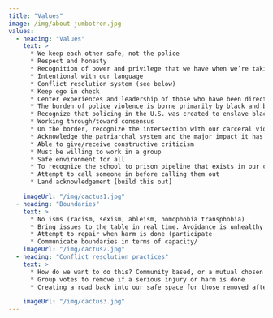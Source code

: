 ```yaml
---
title: "Values"
image: /img/about-jumbotron.jpg
values:
  - heading: "Values"
    text: >
      * We keep each other safe, not the police
      * Respect and honesty 
      * Recognition of power and privilege that we have when we’re taking/making space 
      * Intentional with our language
      * Conflict resolution system (see below)
      * Keep ego in check
      * Center experiences and leadership of those who have been directly affected by police violence and the carceral state.
      * The burden of police violence is borne primarily by black and brown communities. We will strive to fight racism, particularly anti-black racism, in all work that we do.
      * Recognize that policing in the U.S. was created to enslave black people and persists to criminalize poor communities of color and protect capital.  
      * Working through/toward consensus
      * On the border, recognize the intersection with our carceral violent immigration system. Divesting from LE means divesting from all forms of law enforcement. This fight is also against the border wall and against the criminalization of immigrants, #nooneisillegal
      * Acknowledge the patriarchal system and the major impact it has on women (especially WOC) & the lgbtq+ community mental health and leadership opportunities/development 
      * Able to give/receive constructive criticism
      * Must be willing to work in a group
      * Safe environment for all 
      * To recognize the school to prison pipeline that exists in our communities, and how the youth in our communities are criminalized  
      * Attempt to call someone in before calling them out
      * Land acknowledgement [build this out]

    imageUrl: "/img/cactus1.jpg"
  - heading: "Boundaries"
    text: >
      * No isms (racism, sexism, ableism, homophobia transphobia)
      * Bring issues to the table in real time. Avoidance is unhealthy and can lead micro aggression towards the person who caused the harm
      * Attempt to repair when harm is done (participate 
      * Communicate boundaries in terms of capacity/
    imageUrl: "/img/cactus2.jpg"
  - heading: "Conflict resolution practices"
    text: >
      * How do we want to do this? Community based, or a mutual chosen mediator to hear both parties? Other ideas?
      * Group votes to remove if a serious injury or harm is done
      * Creating a road back into our safe space for those removed after harm had been done. <- What do we think about this?

    imageUrl: "/img/cactus3.jpg"
---
```

